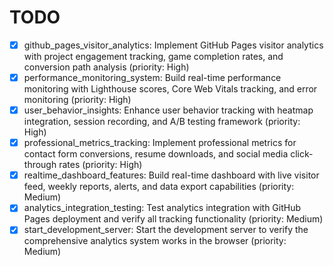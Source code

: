 # TODO

- [x] github_pages_visitor_analytics: Implement GitHub Pages visitor analytics with project engagement tracking, game completion rates, and conversion path analysis (priority: High)
- [x] performance_monitoring_system: Build real-time performance monitoring with Lighthouse scores, Core Web Vitals tracking, and error monitoring (priority: High)
- [x] user_behavior_insights: Enhance user behavior tracking with heatmap integration, session recording, and A/B testing framework (priority: High)
- [x] professional_metrics_tracking: Implement professional metrics for contact form conversions, resume downloads, and social media click-through rates (priority: High)
- [x] realtime_dashboard_features: Build real-time dashboard with live visitor feed, weekly reports, alerts, and data export capabilities (priority: Medium)
- [x] analytics_integration_testing: Test analytics integration with GitHub Pages deployment and verify all tracking functionality (priority: Medium)
- [x] start_development_server: Start the development server to verify the comprehensive analytics system works in the browser (priority: Medium)
